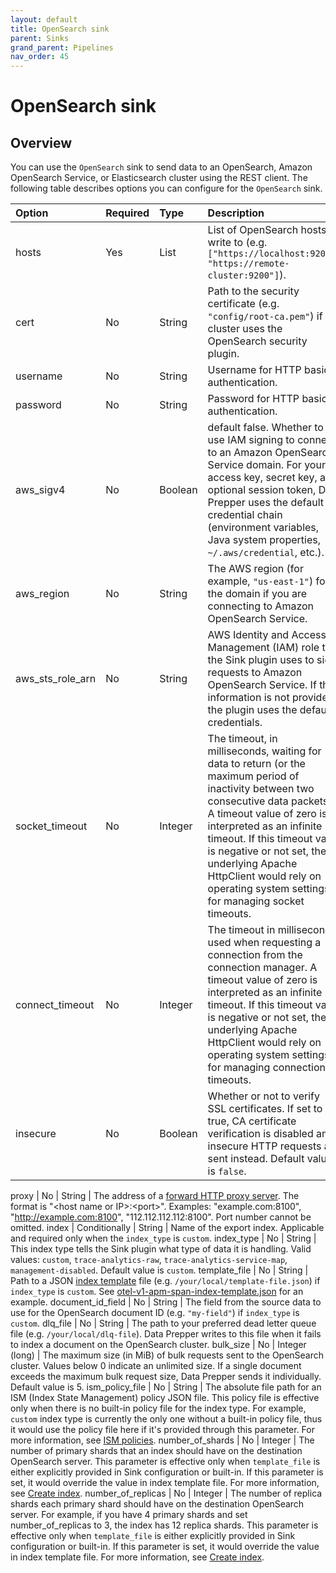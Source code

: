 ```yaml
---
layout: default
title: OpenSearch sink
parent: Sinks
grand_parent: Pipelines
nav_order: 45
---
```


# OpenSearch sink

## Overview

You can use the `OpenSearch` sink to send data to an OpenSearch, Amazon OpenSearch Service, or Elasticsearch cluster using the REST client. The following table describes options you can configure for the `OpenSearch` sink.

Option | Required | Type | Description
:--- | :--- | :--- | :---
hosts | Yes | List | List of OpenSearch hosts to write to (e.g. `["https://localhost:9200", "https://remote-cluster:9200"]`).
cert | No | String | Path to the security certificate (e.g. `"config/root-ca.pem"`) if the cluster uses the OpenSearch security plugin.
username | No | String | Username for HTTP basic authentication.
password | No | String | Password for HTTP basic authentication.
aws_sigv4 | No | Boolean | default false. Whether to use IAM signing to connect to an Amazon OpenSearch Service domain. For your access key, secret key, and optional session token, Data Prepper uses the default credential chain (environment variables, Java system properties, `~/.aws/credential`, etc.).
aws_region | No | String | The AWS region (for example, `"us-east-1"`) for the domain if you are connecting to Amazon OpenSearch Service.
aws_sts_role_arn | No | String | AWS Identity and Access Management (IAM) role that the Sink plugin uses to sign requests to Amazon OpenSearch Service. If this information is not provided, the plugin uses the default credentials.
socket_timeout | No | Integer | The timeout, in milliseconds, waiting for data to return (or the maximum period of inactivity between two consecutive data packets). A timeout value of zero is interpreted as an infinite timeout. If this timeout value is negative or not set, the underlying Apache HttpClient would rely on operating system settings for managing socket timeouts.
connect_timeout | No | Integer | The timeout in milliseconds used when requesting a connection from the connection manager. A timeout value of zero is interpreted as an infinite timeout. If this timeout value is negative or not set, the underlying Apache HttpClient would rely on operating system settings for managing connection timeouts.
insecure | No | Boolean | Whether or not to verify SSL certificates. If set to true, CA certificate verification is disabled and insecure HTTP requests are sent instead. Default value is `false`.

<!--- Still need to define CA.--->

proxy | No | String | The address of a [forward HTTP proxy server](https://en.wikipedia.org/wiki/Proxy_server). The format is "&lt;host name or IP&gt;:&lt;port&gt;". Examples: "example.com:8100", "http://example.com:8100", "112.112.112.112:8100". Port number cannot be omitted.
index | Conditionally | String | Name of the export index. Applicable and required only when the `index_type` is `custom`.
index_type | No | String | This index type tells the Sink plugin what type of data it is handling. Valid values: `custom`, `trace-analytics-raw`, `trace-analytics-service-map`, `management-disabled`. Default value is `custom`.
template_file | No | String | Path to a JSON [index template]({{site.url}}{{site.baseurl}}/opensearch/index-templates/) file (e.g. `/your/local/template-file.json`) if `index_type` is `custom`. See [otel-v1-apm-span-index-template.json](https://github.com/opensearch-project/data-prepper/blob/main/data-prepper-plugins/opensearch/src/main/resources/otel-v1-apm-span-index-template.json) for an example.
document_id_field | No | String | The field from the source data to use for the OpenSearch document ID (e.g. `"my-field"`) if `index_type` is `custom`.
dlq_file | No | String | The path to your preferred dead letter queue file (e.g. `/your/local/dlq-file`). Data Prepper writes to this file when it fails to index a document on the OpenSearch cluster.
bulk_size | No | Integer (long) | The maximum size (in MiB) of bulk requests sent to the OpenSearch cluster. Values below 0 indicate an unlimited size. If a single document exceeds the maximum bulk request size, Data Prepper sends it individually. Default value is 5.
ism_policy_file | No | String | The absolute file path for an ISM (Index State Management) policy JSON file. This policy file is effective only when there is no built-in policy file for the index type. For example, `custom` index type is currently the only one without a built-in policy file, thus it would use the policy file here if it's provided through this parameter. For more information, see [ISM policies]({{site.url}}{{site.baseurl}}/im-plugin/ism/policies/).
number_of_shards | No | Integer | The number of primary shards that an index should have on the destination OpenSearch server. This parameter is effective only when `template_file` is either explicitly provided in Sink configuration or built-in. If this parameter is set, it would override the value in index template file. For more information, see [Create index]({{site.url}}{{site.baseurl}}/api-reference/index-apis/create-index/).
number_of_replicas | No | Integer | The number of replica shards each primary shard should have on the destination OpenSearch server. For example, if you have 4 primary shards and set number_of_replicas to 3, the index has 12 replica shards. This parameter is effective only when `template_file` is either explicitly provided in Sink configuration or built-in. If this parameter is set, it would override the value in index template file. For more information, see [Create index]({{site.url}}{{site.baseurl}}/api-reference/index-apis/create-index/).

<!--- ## Configuration

Content will be added to this section.

## Metrics

Content will be added to this section. --->